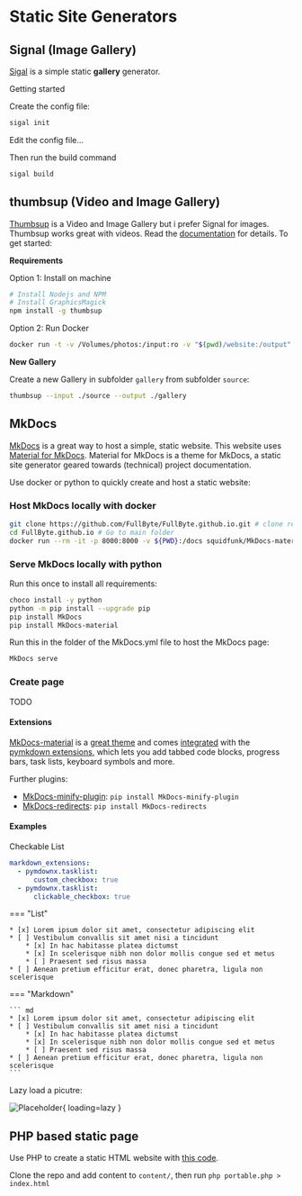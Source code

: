 # Static Site Generators

## Signal (Image Gallery)

[Sigal](http://sigal.saimon.org) is a simple static **gallery** generator.

Getting started

Create the config file:

``` sh
sigal init
```

Edit the config file...

Then run the build command

``` sh
sigal build
```

## thumbsup (Video and Image Gallery)

[Thumbsup](https://github.com/thumbsup/thumbsup) is a Video and Image Gallery but i prefer Signal for images. Thumbsup works great with videos. Read the [documentation](https://thumbsup.github.io/docs/) for details. To get started:

**Requirements**

Option 1: Install on machine

``` sh
# Install Nodejs and NPM
# Install GraphicsMagick
npm install -g thumbsup
```

Option 2: Run Docker

``` sh
docker run -t -v /Volumes/photos:/input:ro -v "$(pwd)/website:/output" -u $(id -u):$(id -g) ghcr.io/thumbsup/thumbsup thumbsup --input /input --output /output
```

**New Gallery**

Create a new Gallery in subfolder `gallery` from subfolder `source`:

``` sh
thumbsup --input ./source --output ./gallery
```

## MkDocs

[MkDocs](https://github.com/MkDocs/MkDocs/) is a great way to host a simple, static website. This website uses [Material for MkDocs](https://github.com/squidfunk/MkDocs-material). Material for MkDocs is a theme for MkDocs, a static site generator geared towards (technical) project documentation.

Use docker or python to quickly create and host a static website:

### Host MkDocs locally with docker

``` sh
git clone https://github.com/FullByte/FullByte.github.io.git # clone repo
cd FullByte.github.io # Go to main folder
docker run --rm -it -p 8000:8000 -v ${PWD}:/docs squidfunk/MkDocs-material # run the container
```

### Serve MkDocs locally with python

Run this once to install all requirements:

``` sh
choco install -y python
python -m pip install --upgrade pip
pip install MkDocs
pip install MkDocs-material
```

Run this in the folder of the MkDocs.yml file to host the MkDocs page:

``` sh
MkDocs serve
```

### Create page

TODO

#### Extensions

[MkDocs-material](https://squidfunk.github.io/MkDocs-material/) is a [great theme](https://squidfunk.github.io/MkDocs-material/setup/changing-the-colors/) and comes [integrated](https://squidfunk.github.io/MkDocs-material/reference/abbreviations/) with the [pymkdown extensions](https://facelessuser.github.io/pymdown-extensions/extensions/arithmatex/), which lets you add tabbed code blocks, progress bars, task lists, keyboard symbols and more.

Further plugins:

- [MkDocs-minify-plugin](https://github.com/byrnereese/MkDocs-minify-plugin): `pip install MkDocs-minify-plugin`
- [MkDocs-redirects](https://github.com/datarobot/MkDocs-redirects): `pip install MkDocs-redirects`

#### Examples

Checkable List

``` yaml
markdown_extensions:
  - pymdownx.tasklist:
      custom_checkbox: true
  - pymdownx.tasklist:
      clickable_checkbox: true
```

=== "List"

    * [x] Lorem ipsum dolor sit amet, consectetur adipiscing elit
    * [ ] Vestibulum convallis sit amet nisi a tincidunt
        * [x] In hac habitasse platea dictumst
        * [x] In scelerisque nibh non dolor mollis congue sed et metus
        * [ ] Praesent sed risus massa
    * [ ] Aenean pretium efficitur erat, donec pharetra, ligula non scelerisque

=== "Markdown"

    ``` md
    * [x] Lorem ipsum dolor sit amet, consectetur adipiscing elit
    * [ ] Vestibulum convallis sit amet nisi a tincidunt
        * [x] In hac habitasse platea dictumst
        * [x] In scelerisque nibh non dolor mollis congue sed et metus
        * [ ] Praesent sed risus massa
    * [ ] Aenean pretium efficitur erat, donec pharetra, ligula non scelerisque
    ```

Lazy load a picutre:

![Placeholder](https://dummyimage.com/600x400/eee/aaa){ loading=lazy }

## PHP based static page

Use PHP to create a static HTML website with [this code](https://github.com/cadars/portable-php/).

Clone the repo and add content to `content/`, then run ```php portable.php > index.html```
